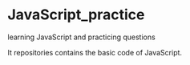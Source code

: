 # JavaScript_practice
learning JavaScript and practicing questions  

It repositories contains the basic code of JavaScript. 
